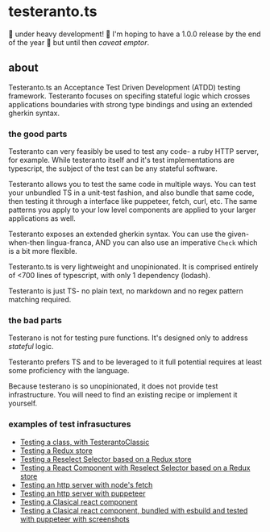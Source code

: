 # testeranto.ts

🚧 under heavy development! 🚧 I'm hoping to have a 1.0.0 release by the end of the year 🤞 but until then _caveat emptor_.

## about

Testeranto.ts an Acceptance Test Driven Development (ATDD) testing framework. Testeranto focuses on specifing stateful logic which crosses applications boundaries with strong type bindings and using an extended gherkin syntax.

### the good parts

Testeranto can very feasibly be used to test any code- a ruby HTTP server, for example. While testeranto itself and it's test implementations are typescript, the subject of the test can be any stateful software.

Testeranto allows you to test the same code in multiple ways. You can test your unbundled TS in a unit-test fashion, and also bundle that same code, then testing it through a interface like puppeteer, fetch, curl, etc. The same patterns you apply to your low level components are applied to your larger applications as well.

Testeranto exposes an extended gherkin syntax. You can use the given-when-then lingua-franca, AND you can also use an imperative `Check` which is a bit more flexible.

Testeranto.ts is very lightweight and unopinionated. It is comprised entirely of <700 lines of typescript, with only 1 dependency (lodash).

Testeranto is just TS- no plain text, no markdown and no regex pattern matching required.

### the bad parts

Testerano is not for testing pure functions. It's designed only to address _stateful_ logic.

Testeranto prefers TS and to be leveraged to it full potential requires at least some proficiency with the language.

Because testerano is so unopinionated, it does not provide test infrastructure. You will need to find an existing recipe or implement it yourself.

### examples of test infrasuctures

- [Testing a class, with TesterantoClassic](/tests/Rectangle)
- [Testing a Redux store](/tests/Redux+Reselect+React/LoginStore.test.ts)
- [Testing a Reselect Selector based on a Redux store](/tests/Redux+Reselect+React/LoginSelector.test.ts)
- [Testing a React Component with Reselect Selector based on a Redux store](/tests/Redux+Reselect+React/LoginPage.test.ts)
- [Testing an http server with node's fetch](/tests/httpServer/http.testerano.test.ts.test.ts)
- [Testing an http server with puppeteer](/tests/httpServer/puppeteer.testeranto.test.ts)
- [Testing a Clasical react component](/tests/ClassicalReact/ClassicalReact.testeranto.test.ts)
- [Testing a Clasical react component, bundled with esbuild and tested with puppeteer with screenshots](/tests/ClassicalReact/ClassicalComponent.esbuild-puppeteer.test.ts)
